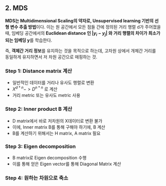## 2. MDS

**MDS는 Multidimensional Scaling의 약자로, Unsupervised learning 기반의 선형 변수 추출 방법**이다. 이는 원 공간에서 모든 점들 간에 정의된 거리 행렬 d가 주어졌을 때, 임베딩 공간에서의 **Euclidean distance 인 $|y_{i} - y_{j} |$ 와 거리 행렬의 차이가 최소가 되는 임베딩 y**를 학습한다.

즉, **객체간 거리 정보**를 유지하는 것을 목적으로 하는데, 고차원 상에서 개체간 거리를 동일하게 유지하면서 저 차원 공간으로 매핑하는 것.

### Step 1: Distance matrix 계산
- 일반적인 데이터를 거리나 유사도 행렬로 변환
- $X^{d*n}  -> D^{n*n}$ 로 계산
- 거리 metric 또는 유사도 metric 사용 

### Step 2: Inner product B 계산
- D matrix에서 바로 저차원의 X데이터로 변환 불가
- 이에, Inner matrix B를 통해 구해야 하기에, B 계산
- B를 계산하기 위해서는 H matrix, A matrix 필요

### Step 3: Eigen decomposition
- B matrix로 Eigen decomposition 수행
- 이를 통해 얻은 Eigen vector를 통해 Diagonal Matrix 계산

### Step 4: 원하는 차원으로 축소
